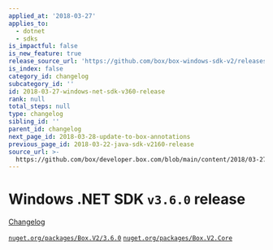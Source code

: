 ```yaml
---
applied_at: '2018-03-27'
applies_to:
  - dotnet
  - sdks
is_impactful: false
is_new_feature: true
release_source_url: 'https://github.com/box/box-windows-sdk-v2/releases/tag/v3.6.0'
is_index: false
category_id: changelog
subcategory_id: ''
id: 2018-03-27-windows-net-sdk-v360-release
rank: null
total_steps: null
type: changelog
sibling_id: ''
parent_id: changelog
next_page_id: 2018-03-28-update-to-box-annotations
previous_page_id: 2018-03-22-java-sdk-v2160-release
source_url: >-
  https://github.com/box/developer.box.com/blob/main/content/2018/03-27-windows-net-sdk-v360-release.md
---
```

# Windows .NET SDK `v3.6.0` release

[Changelog](https://github.com/box/box-windows-sdk-v2/blob/master/CHANGELOG.md#360)

[`nuget.org/packages/Box.V2/3.6.0`](https://www.nuget.org/packages/Box.V2/3.6.0)
[`nuget.org/packages/Box.V2.Core`](https://www.nuget.org/packages/Box.V2.Core)